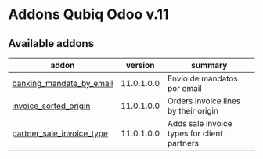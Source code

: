 Addons Qubiq Odoo v.11
======================

[//]: # (addons)

Available addons
----------------
addon | version | summary
--- | --- | ---
[banking_mandate_by_email](banking_mandate_by_email/) | 11.0.1.0.0 | Envio de mandatos por email
[invoice_sorted_origin](invoice_sorted_origin/) | 11.0.1.0.0 | Orders invoice lines by their origin
[partner_sale_invoice_type](partner_sale_invoice_type/) | 11.0.1.0.0 | Adds sale invoice types for client partners

[//]: # (end addons)